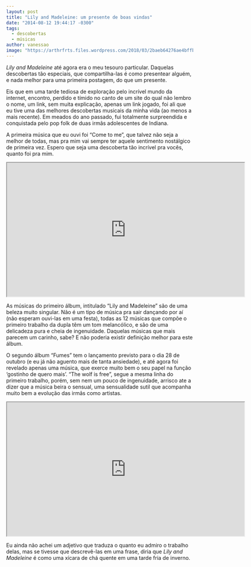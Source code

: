 ```yaml
---
layout: post
title: "Lily and Madeleine: um presente de boas vindas"
date: "2014-08-12 19:44:17 -0300"
tags:
  - descobertas
  - músicas
author: vanessao
image: "https://arthrfrts.files.wordpress.com/2018/03/2baeb64276ae4bffbf47887a7e75f66f.jpg"
---
```

_Lily and Madeleine_ até agora era o meu tesouro particular. Daquelas descobertas tão especiais, que compartilha-las é como presentear alguém, e nada melhor para uma primeira postagem, do que um presente.

Eis que em uma tarde tediosa de exploração pelo incrível mundo da internet, encontro, perdido e tímido no canto de um site do qual não lembro o nome, um link, sem muita explicação, apenas um link jogado, foi ali que eu tive uma das melhores descobertas musicais da minha vida (ao menos a mais recente). Em meados do ano passado, fui totalmente surpreendida e conquistada pelo pop folk de duas irmãs adolescentes de Indiana.

A primeira música que eu ouvi foi “Come to me”, que talvez não seja a melhor de todas, mas pra mim vai sempre ter aquele sentimento nostálgico de primeira vez. Espero que seja uma descoberta tão incrível pra vocês, quanto foi pra mim.

<iframe width="640" height="360" src="https://www.youtube-nocookie.com/embed/q3Wm5pV30tc"  allow="autoplay; encrypted-media" allowfullscreen></iframe>

As músicas do primeiro álbum, intitulado “Lily and Madeleine” são de uma beleza muito singular. Não é um tipo de música pra sair dançando por aí (não esperam ouvi-las em uma festa), todas as 12 músicas que compõe o primeiro trabalho da dupla têm um tom melancólico, e são de uma delicadeza pura e cheia de ingenuidade. Daquelas músicas que mais parecem um carinho, sabe? E não poderia existir definição melhor para este álbum.

O segundo álbum “Fumes” tem o lançamento previsto para o dia 28 de outubro (e eu já não aguento mais de tanta ansiedade), e até agora foi revelado apenas uma música, que exerce muito bem o seu papel na função ‘gostinho de quero mais’. “The wolf is free”, segue a mesma linha do primeiro trabalho, porém, sem nem um pouco de ingenuidade, arrisco ate a dizer que a música beira o sensual, uma sensualidade sutil que acompanha muito bem a evolução das irmãs como artistas.

<iframe width="640" height="360" src="https://www.youtube-nocookie.com/embed/iStHZStfWqM"  allow="autoplay; encrypted-media" allowfullscreen></iframe>

Eu ainda não achei um adjetivo que traduza o quanto eu admiro o trabalho delas, mas se tivesse que descrevê-las em uma frase, diria que _Lily and Madeleine_ é como uma xícara de chá quente em uma tarde fria de inverno.
